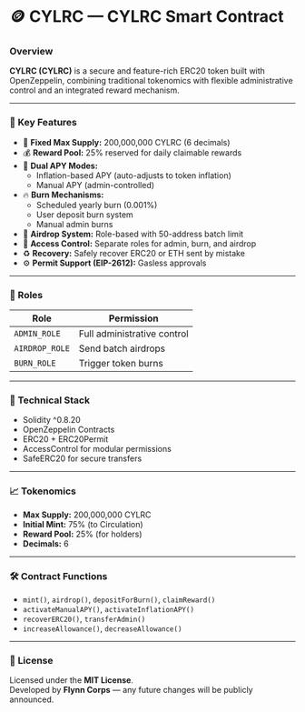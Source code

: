 # 🪙 CYLRC — CYLRC Smart Contract

### Overview
**CYLRC (CYLRC)** is a secure and feature-rich ERC20 token built with OpenZeppelin, combining traditional tokenomics with flexible administrative control and an integrated reward mechanism.

---

### 🚀 Key Features
- 🏦 **Fixed Max Supply:** 200,000,000 CYLRC (6 decimals)
- 💰 **Reward Pool:** 25% reserved for daily claimable rewards
- 🔁 **Dual APY Modes:**
  - Inflation-based APY (auto-adjusts to token inflation)
  - Manual APY (admin-controlled)
- 🔥 **Burn Mechanisms:**
  - Scheduled yearly burn (0.001%)
  - User deposit burn system
  - Manual admin burns
- 🎁 **Airdrop System:** Role-based with 50-address batch limit
- 🔐 **Access Control:** Separate roles for admin, burn, and airdrop
- ♻️ **Recovery:** Safely recover ERC20 or ETH sent by mistake
- ⚙️ **Permit Support (EIP-2612):** Gasless approvals

---

### 🧩 Roles
| Role | Permission |
|------|-------------|
| `ADMIN_ROLE` | Full administrative control |
| `AIRDROP_ROLE` | Send batch airdrops |
| `BURN_ROLE` | Trigger token burns |

---

### 🧱 Technical Stack
- Solidity ^0.8.20  
- OpenZeppelin Contracts  
- ERC20 + ERC20Permit  
- AccessControl for modular permissions  
- SafeERC20 for secure transfers  

---

### 📈 Tokenomics
- **Max Supply:** 200,000,000 CYLRC  
- **Initial Mint:** 75% (to Circulation)  
- **Reward Pool:** 25% (for holders)  
- **Decimals:** 6  

---

### 🛠️ Contract Functions
- `mint()`, `airdrop()`, `depositForBurn()`, `claimReward()`
- `activateManualAPY()`, `activateInflationAPY()`
- `recoverERC20()`, `transferAdmin()`
- `increaseAllowance()`, `decreaseAllowance()`

---

### 🧾 License
Licensed under the **MIT License**.  
Developed by **Flynn Corps** — any future changes will be publicly announced.
